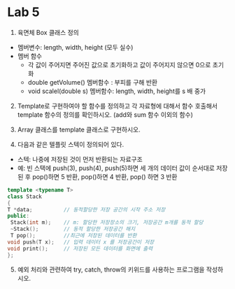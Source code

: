 # Lab 5

1. 육면체 Box 클래스 정의 
  * 멤버변수: length, width, height (모두 실수)
  * 멤버 함수
    - 각 값이 주어지면 주어진 값으로 초기화하고 값이 주어지지 않으면 0으로 초기화
    - double getVolume() 멤버함수 : 부피를 구해 반환
    - void scalel(double s) 멤버함수: length, width, height를 s 배 중가

2. Template로 구현하여야 할 함수를 정의하고 각 자료형에 대해서 함수 호출해서 template 함수의 정의를 확인하시오. (add와 sum 함수 이외의 함수)


3. Array 클래스를 template 클래스로 구현하시오.


4. 다음과 같은 텔플릿 스텍이 정의되어 있다. 
  * 스텍: 나중에 저장된 것이 먼저 반환되는 자료구조 
  * 예: 빈 스택에 push(3), push(4), push(5)하면 세 개의 데이터 값이 순서대로 저장된 후
    pop()하면 5 반환, pop()하면 4 반환, pop() 하면 3 반환 
    
```cpp
template <typename T>
class Stack 
{
T *data;          // 동적할당한 저장 공간의 시작 주소 저장
public:
 Stack(int m);    // m: 할당한 저장장소의 크기, 저장공간 m개를 동적 할당 
 ~Stack();        // 동적 할당한 저장공간 해지
 T pop();         //최근에 저장된 데이터를 반환
void push(T x);   // 입력 데이터 x 를 저장공간이 저장 
void print();     // 저장된 모든 데이터를 화면에 출력
};
```
5. 예외 처리와 관련하여 try, catch, throw의 키위드를 사용하는 프로그램을 작성하시오.

